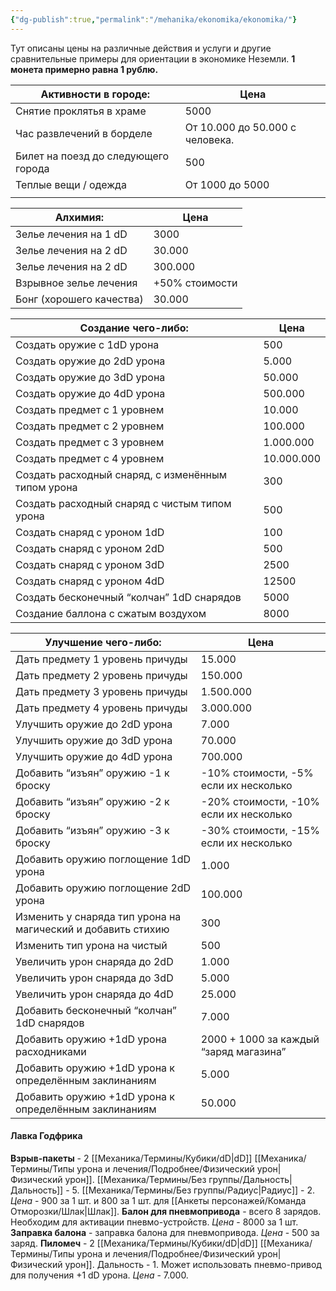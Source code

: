 ```yaml
---
{"dg-publish":true,"permalink":"/mehanika/ekonomika/ekonomika/"}
---
```


Тут описаны цены на различные действия и услуги и другие сравнительные примеры для ориентации в экономике Неземли.
**1 монета примерно равна 1 рублю.** 

| Активности в городе:                | Цена                            |
| ----------------------------------- | ------------------------------- |
| Снятие проклятья в храме            | 5000                            |
| Час развлечений в борделе           | От 10.000 до 50.000 с человека. |
| Билет на поезд до следующего города | 500                             |
| Теплые вещи / одежда                | От 1000 до 5000                 |
|                                     |                                 |


| Алхимия:                 | Цена           |
| ------------------------ | -------------- |
| Зелье лечения на 1 dD    | 3000           |
| Зелье лечения на 2 dD    | 30.000         |
| Зелье лечения на 2 dD    | 300.000        |
| Взрывное зелье лечения   | +50% стоимости |
| Бонг (хорошего качества) | 30.000         | 


| Создание чего-либо:                                | Цена       |
| -------------------------------------------------- | ---------- |
| Создать оружие с 1dD урона                         | 500        |
| Создать оружие до 2dD урона                        | 5.000      |
| Создать оружие до 3dD урона                        | 50.000     |
| Создать оружие до 4dD урона                        | 500.000    |
| Создать предмет с 1 уровнем                        | 10.000     |
| Создать предмет с 2 уровнем                        | 100.000    |
| Создать предмет с 3 уровнем                        | 1.000.000  |
| Создать предмет с 4 уровнем                        | 10.000.000 |
| Создать расходный снаряд, с изменённым типом урона | 300        |
| Создать расходный снаряд с чистым типом урона      | 500        |
| Создать снаряд с уроном 1dD                        | 100        |
| Создать снаряд с уроном 2dD                        | 500        |
| Создать снаряд с уроном 3dD                        | 2500       |
| Создать снаряд с уроном 4dD                        | 12500      |
| Создать бесконечный “колчан” 1dD снарядов          | 5000       |
| Создание баллона с сжатым воздухом                 | 8000       | 

| Улучшение чего-либо:                                         | Цена                                   |
| ------------------------------------------------------------ | -------------------------------------- |
| Дать предмету 1 уровень причуды                              | 15.000                                 |
| Дать предмету 2 уровень причуды                              | 150.000                                |
| Дать предмету 3 уровень причуды                              | 1.500.000                              |
| Дать предмету 4 уровень причуды                              | 3.000.000                              |
| Улучшить оружие до 2dD урона                                 | 7.000                                  |
| Улучшить оружие до 3dD урона                                 | 70.000                                 |
| Улучшить оружие до 4dD урона                                 | 700.000                                |
| Добавить “изъян” оружию -1 к броску                          | -10% стоимости, -5% если их несколько  |
| Добавить “изъян” оружию -2 к броску                          | -20% стоимости, -10% если их несколько |
| Добавить “изъян” оружию -3 к броску                          | -30% стоимости, -15% если их несколько |
| Добавить оружию поглощение 1dD урона                         | 1.000                                  |
| Добавить оружию поглощение 2dD урона                         | 100.000                                |
| Изменить у снаряда тип урона на магический и добавить стихию | 300                                    |
| Изменить тип урона на чистый                                 | 500                                    |
| Увеличить урон снаряда до 2dD                                | 1.000                                  |
| Увеличить урон снаряда до 3dD                                | 5.000                                  |
| Увеличить урон снаряда до 4dD                                | 25.000                                 |
| Добавить бесконечный “колчан” 1dD снарядов                   | 7.000                                  |
| Добавить оружию +1dD урона расходниками                      | 2000 + 1000 за каждый “заряд магазина” |
| Добавить оружию +1dD урона к определённым заклинаниям        | 5.000                                  |
| Добавить оружию +1dD урона к определённым заклинаниям        | 50.000                                 |

#### Лавка Годфрика 
**Взрыв-пакеты** - 2 [[Механика/Термины/Кубики/dD\|dD]] [[Механика/Термины/Типы урона и лечения/Подробнее/Физический урон\|Физический урон]]. [[Механика/Термины/Без группы/Дальность\|Дальность]] - 5. [[Механика/Термины/Без группы/Радиус\|Радиус]] - 2.
*Цена* - 900 за 1 шт. и 800 за 1 шт. для [[Анкеты персонажей/Команда Отморозки/Шлак\|Шлак]]. 
**Балон для пневмопривода** - всего 8 зарядов. Необходим для активации пневмо-устройств.
*Цена* - 8000 за 1 шт.
**Заправка балона** - заправка балона для пневмопривода.
*Цена* - 500 за заряд.
**Пиломеч** - 2 [[Механика/Термины/Кубики/dD\|dD]] [[Механика/Термины/Типы урона и лечения/Подробнее/Физический урон\|Физический урон]]. Дальность - 1. Может использовать пневмо-привод для получения +1 dD урона.
*Цена* - 7.000. 
